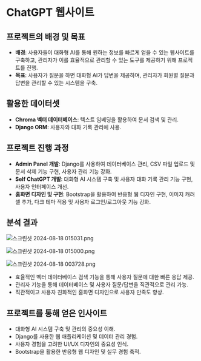 # ChatGPT 웹사이트

## 프로젝트의 배경 및 목표

- **배경**: 사용자들이 대화형 AI를 통해 원하는 정보를 빠르게 얻을 수 있는 웹사이트를 구축하고, 관리자가 이를 효율적으로 관리할 수 있는 도구를 제공하기 위해 프로젝트를 진행.
- **목표**: 사용자가 질문을 하면 대화형 AI가 답변을 제공하며, 관리자가 회원별 질문과 답변을 관리할 수 있는 시스템을 구축.

## 활용한 데이터셋

- **Chroma 벡터 데이터베이스**: 텍스트 임베딩을 활용하여 문서 검색 및 관리.
- **Django ORM**: 사용자와 대화 기록 관리에 사용.

## 프로젝트 진행 과정

- **Admin Panel 개발**: Django를 사용하여 데이터베이스 관리, CSV 파일 업로드 및 문서 삭제 기능 구현, 사용자 관리 기능 강화.
- **Self ChatGPT 개발**: 대화형 AI 시스템 구축 및 사용자 대화 기록 관리 기능 구현, 사용자 인터페이스 개선.
- **홈화면 디자인 및 구현**: Bootstrap을 활용하여 반응형 웹 디자인 구현, 이미지 캐러셀 추가, 다크 테마 적용 및 사용자 로그인/로그아웃 기능 강화.

## 분석 결과
![스크린샷 2024-08-18 015031.png](https://prod-files-secure.s3.us-west-2.amazonaws.com/139180e8-3a67-42b1-86f7-e359cb097990/123764e8-e49d-40ad-bcbd-cd5307b87dfa/%EC%8A%A4%ED%81%AC%EB%A6%B0%EC%83%B7_2024-08-18_015031.png)

![스크린샷 2024-08-18 015000.png](https://prod-files-secure.s3.us-west-2.amazonaws.com/139180e8-3a67-42b1-86f7-e359cb097990/cd23bac9-188d-49da-a38f-7c44fae903ed/%EC%8A%A4%ED%81%AC%EB%A6%B0%EC%83%B7_2024-08-18_015000.png)

![스크린샷 2024-08-18 003728.png](https://prod-files-secure.s3.us-west-2.amazonaws.com/139180e8-3a67-42b1-86f7-e359cb097990/30d8768b-3e24-47f2-8c1b-994ea378fbe6/%EC%8A%A4%ED%81%AC%EB%A6%B0%EC%83%B7_2024-08-18_003728.png)
- 효율적인 벡터 데이터베이스 검색 기능을 통해 사용자 질문에 대한 빠른 응답 제공.
- 관리자 기능을 통해 데이터베이스 및 사용자 질문/답변을 직관적으로 관리 가능.
- 직관적이고 사용자 친화적인 홈화면 디자인으로 사용자 만족도 향상.

## 프로젝트를 통해 얻은 인사이트

- 대화형 AI 시스템 구축 및 관리의 중요성 이해.
- Django를 사용한 웹 애플리케이션 및 데이터 관리 경험.
- 사용자 경험을 고려한 UI/UX 디자인의 중요성 인식.
- Bootstrap을 활용한 반응형 웹 디자인 및 실무 경험 축적.
